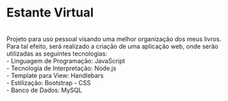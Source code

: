 # Estante Virtual
<br>
Projeto para uso pessoal visando uma melhor organização dos meus livros. 
Para tal efeito, será realizado a criação de uma aplicação web, onde serão utilizadas as seguintes tecnologias:
<br>
  - Linguagem de Programação: JavaScript
<br>
  - Tecnologia de Interpretação: Node.js
<br>
  - Template para View: Handlebars
<br>
  - Estilização: Bootstrap - CSS
<br>
  - Banco de Dados: MySQL
  
